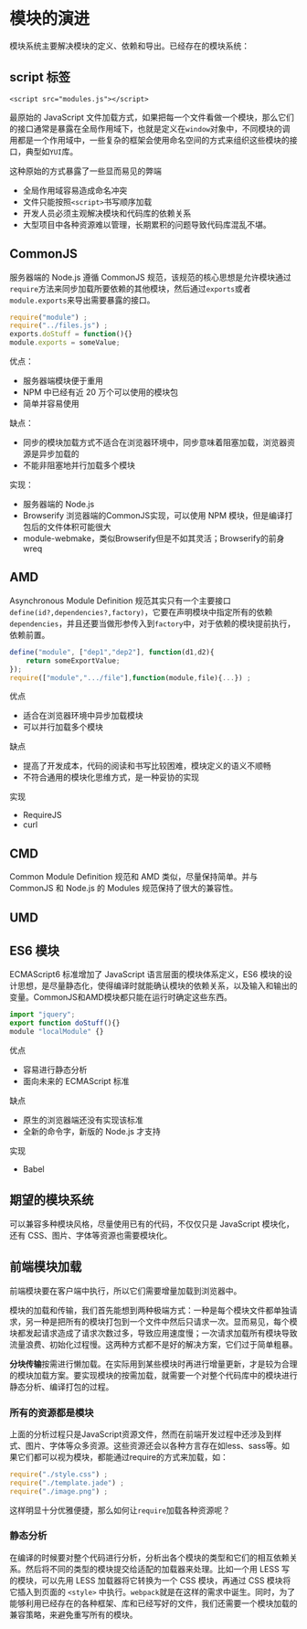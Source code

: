# 模块的演进

模块系统主要解决模块的定义、依赖和导出。已经存在的模块系统：

## script 标签

`<script src="modules.js"></script>`

最原始的 JavaScript 文件加载方式，如果把每一个文件看做一个模块，那么它们的接口通常是暴露在全局作用域下，也就是定义在`window`对象中，不同模块的调用都是一个作用域中，一些复杂的框架会使用命名空间的方式来组织这些模块的接口，典型如`YUI`库。

这种原始的方式暴露了一些显而易见的弊端

- 全局作用域容易造成命名冲突
- 文件只能按照`<script>`书写顺序加载
- 开发人员必须主观解决模块和代码库的依赖关系
- 大型项目中各种资源难以管理，长期累积的问题导致代码库混乱不堪。

## CommonJS

服务器端的 Node.js 遵循 CommonJS 规范，该规范的核心思想是允许模块通过`require`方法来同步加载所要依赖的其他模块，然后通过`exports`或者`module.exports`来导出需要暴露的接口。

```js
require("module") ;
require("../files.js") ;
exports.doStuff = function(){}
module.exports = someValue;
```

优点：

- 服务器端模块便于重用
- NPM 中已经有近 20 万个可以使用的模块包
- 简单并容易使用

缺点：

- 同步的模块加载方式不适合在浏览器环境中，同步意味着阻塞加载，浏览器资源是异步加载的
- 不能非阻塞地并行加载多个模块

实现：

- 服务器端的 Node.js
- Browserify 浏览器端的CommonJS实现，可以使用 NPM 模块，但是编译打包后的文件体积可能很大
- module-webmake，类似Browserify但是不如其灵活；Browserify的前身wreq

## AMD

Asynchronous Module Definition 规范其实只有一个主要接口`define(id?,dependencies?,factory)`，它要在声明模块中指定所有的依赖`dependencies`，并且还要当做形参传入到`factory`中，对于依赖的模块提前执行，依赖前置。

```js
define("module", ["dep1","dep2"], function(d1,d2){
    return someExportValue;
});
require(["module",".../file"],function(module,file){...}) ;
```

优点

- 适合在浏览器环境中异步加载模块
- 可以并行加载多个模块

缺点

- 提高了开发成本，代码的阅读和书写比较困难，模块定义的语义不顺畅
- 不符合通用的模块化思维方式，是一种妥协的实现

实现

- RequireJS
- curl

## CMD

Common Module Definition 规范和 AMD 类似，尽量保持简单。并与 CommonJS 和 Node.js 的 Modules 规范保持了很大的兼容性。

## UMD

## ES6 模块

ECMAScript6 标准增加了 JavaScript 语言层面的模块体系定义，ES6 模块的设计思想，是尽量静态化，使得编译时就能确认模块的依赖关系，以及输入和输出的变量。CommonJS和AMD模块都只能在运行时确定这些东西。

```js
import "jquery";
export function doStuff(){}
module "localModule" {}
```

优点

- 容易进行静态分析
- 面向未来的 ECMAScript 标准

缺点

- 原生的浏览器端还没有实现该标准
- 全新的命令字，新版的 Node.js 才支持

实现

- Babel

## 期望的模块系统

可以兼容多种模块风格，尽量使用已有的代码，不仅仅只是 JavaScript 模块化，还有 CSS、图片、字体等资源也需要模块化。

## 前端模块加载

前端模块要在客户端中执行，所以它们需要增量加载到浏览器中。

模块的加载和传输，我们首先能想到两种极端方式：一种是每个模块文件都单独请求，另一种是把所有的模块打包到一个文件中然后只请求一次。显而易见，每个模块都发起请求造成了请求次数过多，导致应用速度慢；一次请求加载所有模块导致流量浪费、初始化过程慢。这两种方式都不是好的解决方案，它们过于简单粗暴。

**分块传输**按需进行懒加载。在实际用到某些模块时再进行增量更新，才是较为合理的模块加载方案。要实现模块的按需加载，就需要一个对整个代码库中的模块进行静态分析、编译打包的过程。

### 所有的资源都是模块

上面的分析过程只是JavaScript资源文件，然而在前端开发过程中还涉及到样式、图片、字体等众多资源。这些资源还会以各种方言存在如less、sass等。如果它们都可以视为模块，都能通过require的方式来加载，如：

```js
require("./style.css") ;
require("./template.jade") ;
require("./image.png") ;
```

这样明显十分优雅便捷，那么如何让`require`加载各种资源呢？

### 静态分析

在编译的时候要对整个代码进行分析，分析出各个模块的类型和它们的相互依赖关系。然后将不同的类型的模块提交给适配的加载器来处理。比如一个用 LESS 写的模块，可以先用 LESS 加载器将它转换为一个 CSS 模块，再通过 CSS 模块将它插入到页面的 `<style>` 中执行。`webpack`就是在这样的需求中诞生。同时，为了能够利用已经存在的各种框架、库和已经写好的文件，我们还需要一个模块加载的兼容策略，来避免重写所有的模块。